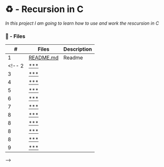 # ♻ - Recursion in C 

_In this project I am going to learn how to use and work the rescursion in C_

### :memo: - Files 

#|Files| Description
---|---|---
1|[README.md](./README.md)| Readme
<!-- 2|[***](./***)
3|[***](./***)
4|[***](./***)
5|[***](./***)
6|[***](./***)
7|[***](./***)
8|[***](./***)
8|[***](./***)
8|[***](./***)
8|[***](./***)
9|[***](./***)
 -->
